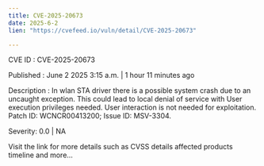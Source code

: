 ```yaml
---
title: CVE-2025-20673
date: 2025-6-2
lien: "https://cvefeed.io/vuln/detail/CVE-2025-20673"

---
```


CVE ID : CVE-2025-20673

Published :  June 2
2025
3:15 a.m. | 1 hour
11 minutes ago

Description : In wlan STA driver
there is a possible system crash due to an uncaught exception. This could lead to local denial of service with User execution privileges needed. User interaction is not needed for exploitation. Patch ID: WCNCR00413200; Issue ID: MSV-3304.

Severity: 0.0 | NA

Visit the link for more details
such as CVSS details
affected products
timeline
and more...
